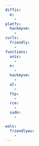 ```yaml
---
diffis:
  e:
    -
platfs:
  hackmyvm:
    -
curls:
  friendly:
    -
functions:
  unix:
    -
  e:
    -
  hackmyvm:
    -
  al:
    -
  ftp:
    -
  rce:
    -
  sudo:
    -

wals:
  friendlywu:
    -
---
```


